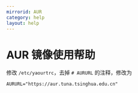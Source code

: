 ```yaml
---
mirrorid: AUR
category: help
layout: help
---
```


# AUR 镜像使用帮助

修改 `/etc/yaourtrc`，去掉 `# AURURL` 的注释，修改为

```
AURURL="https://aur.tuna.tsinghua.edu.cn"
```
